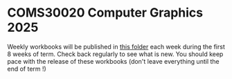 # COMS30020 Computer Graphics 2025

Weekly workbooks will be published in <a href="Weekly%20Workbooks/">this folder</a> 
each week during the first 8 weeks of term. Check back regularly to see 
what is new. You should keep pace with the release of these workbooks (don't leave 
everything until the end of term !)


